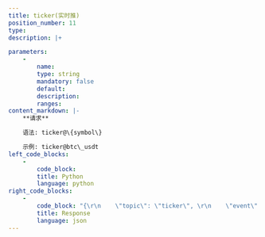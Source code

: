 ```yaml
---
title: ticker(实时推)
position_number: 11
type:
description: |+

parameters:
    -
        name:
        type: string
        mandatory: false
        default:
        description:
        ranges:
content_markdown: |-
    **请求**

    语法: ticker@\{symbol\}

    示例: ticker@btc\_usdt
left_code_blocks:
    -
        code_block:
        title: Python
        language: python
right_code_blocks:
    -
        code_block: "{\r\n    \"topic\": \"ticker\", \r\n    \"event\": \"ticker@btc_usdt\", \r\n    \"data\": {\r\n        \"s\": \"btc_usdt\",      // symbol 交易对\r\n        \"t\": 1657586700119,   // time 最后成交时间\r\n        \"cv\": \"-200\",         // priceChangeValue 24⼩时价格变化\r\n        \"cr\": \"-0.02\",        // priceChangeRate 24⼩时价格变化(百分⽐)\r\n        \"o\": \"30000\",         // open 第⼀笔\r\n        \"c\": \"39000\",         // close 最后⼀笔\r\n        \"h\": \"38000\",         // high 最⾼价\r\n        \"l\": \"40000\",         // low 最低价\r\n        \"q\": \"4\",             // quantity 成交量\r\n        \"v\": \"150000\",         // volume 成交额\r\n    }\r\n}"
        title: Response
        language: json
---
```

